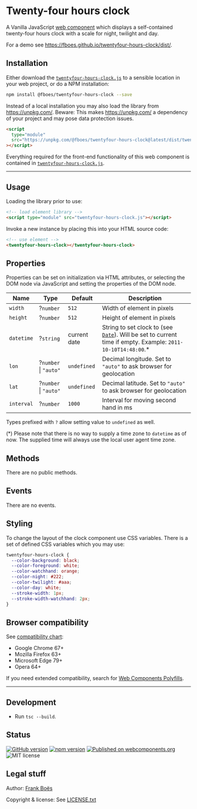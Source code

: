 # Twenty-four hours clock

A Vanilla JavaScript [web component](https://www.webcomponents.org/) which displays a self-contained twenty-four hours clock with a scale for night, twilight and day.

For a demo see https://fboes.github.io/twentyfour-hours-clock/dist/.

## Installation

Either download the [`twentyfour-hours-clock.js`](twentyfour-hours-clock.js) to a sensible location in your web project, or do a NPM installation:

```bash
npm install @fboes/twentyfour-hours-clock --save
```

Instead of a local installation you may also load the library from https://unpkg.com/. Beware: This makes https://unpkg.com/ a dependency of your project and may pose data protection issues.

```html
<script
  type="module"
  src="https://unpkg.com/@fboes/twentyfour-hours-clock@latest/dist/twentyfour-hours-clock.js"
></script>
```

Everything required for the front-end functionality of this web component is contained in [`twentyfour-hours-clock.js`](twentyfour-hours-clock.js).

---

## Usage

Loading the library prior to use:

```html
<!-- load element library -->
<script type="module" src="twentyfour-hours-clock.js"></script>
```

Invoke a new instance by placing this into your HTML source code:

<!--
```
<custom-element-demo>
  <template>
    <script type="module" src="https://unpkg.com/@fboes/twentyfour-hours-clock@latest/dist/twentyfour-hours-clock.js"></script>
    <next-code-block></next-code-block>
  </template>
</custom-element-demo>
```
-->

```html
<!-- use element -->
<twentyfour-hours-clock></twentyfour-hours-clock>
```

## Properties

Properties can be set on initialization via HTML attributes, or selecting the DOM node via JavaScript and setting the properties of the DOM node.

| Name       | Type                  | Default      | Description                                                                                                                                                                                                 |
| ---------- | --------------------- | ------------ | ----------------------------------------------------------------------------------------------------------------------------------------------------------------------------------------------------------- |
| `width`    | ?`number`             | `512`        | Width of element in pixels                                                                                                                                                                                  |
| `height`   | ?`number`             | `512`        | Height of element in pixels                                                                                                                                                                                 |
| `datetime` | ?`string`             | current date | String to set clock to (see [`Date`](https://developer.mozilla.org/en-US/docs/Web/JavaScript/Reference/Global_Objects/Date/parse)). Will be set to current time if empty. Example: `2011-10-10T14:48:00`.\* |
| `lon`      | ?`number` \| `"auto"` | `undefined`  | Decimal longitude. Set to `"auto"` to ask browser for geolocation                                                                                                                                           |
| `lat`      | ?`number` \| `"auto"` | `undefined`  | Decimal latitude. Set to `"auto"` to ask browser for geolocation                                                                                                                                            |
| `interval` | ?`number`             | `1000`       | Interval for moving second hand in ms                                                                                                                                                                       |

Types prefixed with `?` allow setting value to `undefined` as well.

(\*) Please note that there is no way to supply a time zone to `datetime` as of now. The supplied time will always use the local user agent time zone.

## Methods

There are no public methods.

## Events

There are no events.

## Styling

To change the layout of the clock component use CSS variables. There is a set of defined CSS variables which you may use:

```css
twentyfour-hours-clock {
  --color-background: black;
  --color-foreground: white;
  --color-watchhand: orange;
  --color-night: #222;
  --color-twilight: #aaa;
  --color-day: white;
  --stroke-width: 1px;
  --stroke-width-watchhand: 2px;
}
```

## Browser compatibility

See [compatibility chart](https://caniuse.com/#search=web%20components):

- Google Chrome 67+
- Mozilla Firefox 63+
- Microsoft Edge 79+
- Opera 64+

If you need extended compatibility, search for [Web Components Polyfills](https://www.webcomponents.org/polyfills/).

---

## Development

- Run `tsc --build`.

## Status

[![GitHub version](https://badge.fury.io/gh/fboes%2Ftwentyfour-hours-clock.svg)](https://badge.fury.io/gh/fboes%2Ftwentyfour-hours-clock)
[![npm version](https://badge.fury.io/js/%40fboes%2Ftwentyfour-hours-clock.svg)](https://badge.fury.io/js/%40fboes%2Ftwentyfour-hours-clock)
[![Published on webcomponents.org](https://img.shields.io/badge/webcomponents.org-published-blue.svg)](https://www.webcomponents.org/element/@fboes/twentyfour-hours-clock)
![MIT license](https://img.shields.io/github/license/fboes/twentyfour-hours-clock.svg)

## Legal stuff

Author: [Frank Boës](https://3960.org)

Copyright & license: See [LICENSE.txt](LICENSE.txt)

